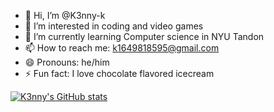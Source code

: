 - 👋 Hi, I’m @K3nny-k
- 👀 I’m interested in coding and video games
- 🌱 I’m currently learning Computer science in NYU Tandon
- 📫 How to reach me: k1649818595@gmail.com
- 😄 Pronouns: he/him
- ⚡ Fun fact: I love chocolate flavored icecream

[![K3nny's GitHub stats](https://github-readme-stats.vercel.app/apiK3nny-k=anuraghazra)](https://github.com/anuraghazra/github-readme-stats)

<!---
K3nny-k/K3nny-k is a ✨ special ✨ repository because its `README.md` (this file) appears on your GitHub profile.
You can click the Preview link to take a look at your changes.
--->
